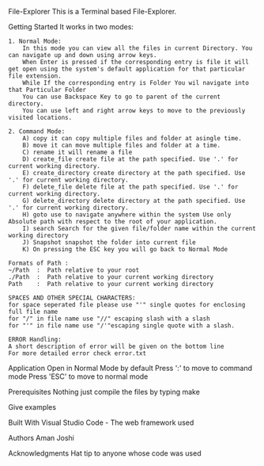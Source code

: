 File-Explorer
This is a Terminal based File-Explorer.

Getting Started
It works in two modes:

    1. Normal Mode: 
        In this mode you can view all the files in current Directory. You can navigate up and down using arrow keys.
        When Enter is pressed if the corresponding entry is file it will get open using the system's default application for that particular file extension.
        While If the corresponding entry is Folder You wil navigate into that Particular Folder
        You can use Backspace Key to go to parent of the current directory.
        You can use left and right arrow keys to move to the previously visited locations.

    2. Command Mode:
        A) copy it can copy multiple files and folder at asingle time.  
        B) move it can move multiple files and folder at a time.
        C) rename it will rename a file
        D) create_file create file at the path specified. Use '.' for current working directory.
        E) create_directory create directory at the path specified. Use '.' for current working directory.
        F) delete_file delete file at the path specified. Use '.' for current working directory.
        G) delete_directory delete directory at the path specified. Use '.' for current working directory.
        H) goto use to navigate anywhere within the system Use only Absolute path with respect to the root of your application.
        I) search Search for the given file/folder name within the current working directory
        J) Snapshot snapshot the folder into current file
        K) On pressing the ESC key you will go back to Normal Mode

    Formats of Path :
    ~/Path  :  Path relative to your root
    ./Path  :  Path relative to your current working directory
    Path    :  Path relative to your current working directory

    SPACES AND OTHER SPECIAL CHARACTERS:
    for space seperated file please use "'" single quotes for enclosing full file name
    for "/" in file name use "//" escaping slash with a slash
    for "'" in file name use "/'"escaping single quote with a slash.

    ERROR Handling:
    A short description of error will be given on the bottom line
    For more detailed error check error.txt

Application Open in Normal Mode by default
Press ':' to move to command mode
Press 'ESC' to move to normal mode

Prerequisites
Nothing just compile the files by typing make 

Give examples

Built With
Visual Studio Code - The web framework used

Authors
Aman Joshi

Acknowledgments
Hat tip to anyone whose code was used